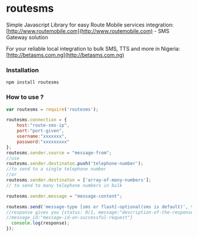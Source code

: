 # routesms
Simple Javascript Library for easy Route Mobile services integration: [http://www.routemobile.com](http://www.routemobile.com) - SMS Gateway solution

For your reliable local integration to bulk SMS, TTS and more in Nigeria:
[http://betasms.com.ng](http://betasms.com.ng)

### Installation

`npm install routesms`

### How to use ?

```javascript
var routesms = require('routesms');

routesms.connection = {
    host:"route-sms-ip",
    port:"port-given",
    username:"xxxxxxx",
    password:"xxxxxxxxx"
};
routesms.sender.source = "message-from";
//use
routesms.sender.destinaton.push('telephone-number');
//to send to a single telephone number
//or
routesms.sender.destinaton = ['array-of-many-numbers'];
// to send to many telephone numbers in bulk

routesms.sender.message = "message-content";

routesms.send('message-type [sms or flash]-optional(sms is default)', function(response){
//response gives you {status: 0/1, message:"description-of-the-response-status",
//message_id:"message-id-on-successful-request"}
  console.log(response);
});
```
